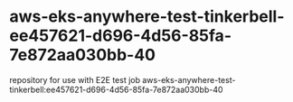 # aws-eks-anywhere-test-tinkerbell-ee457621-d696-4d56-85fa-7e872aa030bb-40
repository for use with E2E test job aws-eks-anywhere-test-tinkerbell:ee457621-d696-4d56-85fa-7e872aa030bb-40
